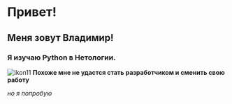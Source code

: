 # Привет!

## Меня зовут Владимир!

### Я изучаю Python в Нетологии.
![ikon11](https://github.com/user-attachments/assets/45eadfca-f701-4310-b734-dc43e93a7949)
**Похоже мне не удастся стать разработчиком и сменить свою работу**

_но я попробую_



